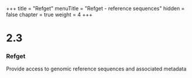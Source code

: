 +++
title = "Refget"
menuTitle = "Refget - reference sequences"
hidden = false
chapter = true
weight = 4
+++

# 2.3

### Refget

Provide access to genomic reference sequences and associated metadata